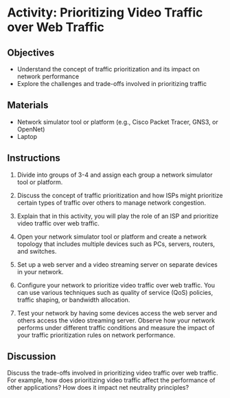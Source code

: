 # Activity: Prioritizing Video Traffic over Web Traffic

## Objectives

- Understand the concept of traffic prioritization and its impact on network
  performance
- Explore the challenges and trade-offs involved in prioritizing traffic

## Materials

- Network simulator tool or platform (e.g., Cisco Packet Tracer, GNS3, or
  OpenNet)
- Laptop

## Instructions

1. Divide into groups of 3-4 and assign each group a network simulator tool or
   platform.

2. Discuss the concept of traffic prioritization and how ISPs might prioritize
   certain types of traffic over others to manage network congestion.

3. Explain that in this activity, you will play the role of an ISP and
   prioritize video traffic over web traffic.

4. Open your network simulator tool or platform and create a network topology
   that includes multiple devices such as PCs, servers, routers, and switches.

5. Set up a web server and a video streaming server on separate devices in
   your network.

6. Configure your network to prioritize video traffic over web traffic. You
   can use various techniques such as quality of service (QoS) policies,
   traffic shaping, or bandwidth allocation.

7. Test your network by having some devices access the web server and others
   access the video streaming server. Observe how your network performs under
   different traffic conditions and measure the impact of your traffic
   prioritization rules on network performance.

## Discussion

Discuss the trade-offs involved in prioritizing video traffic over web
traffic. For example, how does prioritizing video traffic affect the
performance of other applications? How does it impact net neutrality
principles?

